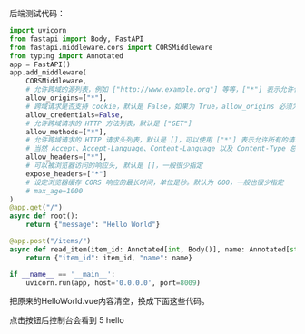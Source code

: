 后端测试代码：
```python
import uvicorn
from fastapi import Body, FastAPI
from fastapi.middleware.cors import CORSMiddleware
from typing import Annotated
app = FastAPI()
app.add_middleware(
    CORSMiddleware,
    # 允许跨域的源列表，例如 ["http://www.example.org"] 等等，["*"] 表示允许任何源
    allow_origins=["*"],
    # 跨域请求是否支持 cookie，默认是 False，如果为 True，allow_origins 必须为具体的源，不可以是 ["*"]
    allow_credentials=False,
    # 允许跨域请求的 HTTP 方法列表，默认是 ["GET"]
    allow_methods=["*"],
    # 允许跨域请求的 HTTP 请求头列表，默认是 []，可以使用 ["*"] 表示允许所有的请求头
    # 当然 Accept、Accept-Language、Content-Language 以及 Content-Type 总之被允许的
    allow_headers=["*"],
    # 可以被浏览器访问的响应头, 默认是 []，一般很少指定
    expose_headers=["*"]
    # 设定浏览器缓存 CORS 响应的最长时间，单位是秒。默认为 600，一般也很少指定
    # max_age=1000
)
@app.get("/")
async def root():
    return {"message": "Hello World"}

@app.post("/items/")
async def read_item(item_id: Annotated[int, Body()], name: Annotated[str, Body()]):
    return {"item_id": item_id, "name": name}

if __name__ == '__main__':
    uvicorn.run(app, host='0.0.0.0', port=8009)

```


把原来的HelloWorld.vue内容清空，换成下面这些代码。
<template>
    <button @click="get_query()">发起POST请求</button>
</template>

<script setup lang='ts'>
import axios from 'axios'
// 发起POST请求
interface TestData {
  item_id:string;
  name: string;
}
const get_query = ()=>{
  axios.post<TestData>('http://127.0.0.1:8009/items/',{item_id: "5", name: "hello"})
  .then(response => {
    const testData: TestData = response.data;
    console.log(testData.item_id);
    console.log(testData.name);
  })
  .catch(error => {
    console.error(error);
  });
}
</script>

点击按钮后控制台会看到
5
hello